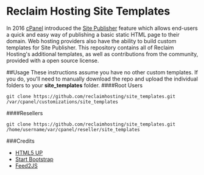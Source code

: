 # Reclaim Hosting Site Templates
In 2016 [cPanel](http://cpanel.com/) introduced the [Site Publisher](https://documentation.cpanel.net/display/ALD/Site+Publisher) feature which allows end-users a quick and easy way of publishing a basic static HTML page to their domain. Web hosting providers also have the ability to build custom templates for Site Publisher. This repository contains all of Reclaim Hosting's additional templates, as well as contributions from the community, provided with a open source license.

##Usage
These instructions assume you have no other custom templates. If you do, you'll need to manually download the repo and upload the individual folders to your **site_templates** folder.
####Root Users
```
git clone https://github.com/reclaimhosting/site_templates.git /var/cpanel/customizations/site_templates
```
####Resellers
```
git clone https://github.com/reclaimhosting/site_templates.git /home/username/var/cpanel/reseller/site_templates
```

###Credits
* [HTML5 UP](http://html5up.net/)
* [Start Bootstrap](http://startbootstrap.com/)
* [Feed2JS](https://feed2js.org/)
